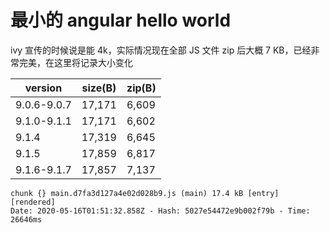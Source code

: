 # 最小的 angular hello world

ivy 宣传的时候说是能 4k，实际情况现在全部 JS 文件 zip 后大概 7 KB，已经非常完美，在这里将记录大小变化

| version     | size(B) | zip(B) |
| ----------- | ------- | ------ |
| 9.0.6-9.0.7 | 17,171  | 6,609  |
| 9.1.0-9.1.1 | 17,171  | 6,602  |
| 9.1.4       | 17,319  | 6,645  |
| 9.1.5       | 17,859  | 6,817  |
| 9.1.6-9.1.7 | 17,857  | 7,137  |

```console
chunk {} main.d7fa3d127a4e02d028b9.js (main) 17.4 kB [entry] [rendered]
Date: 2020-05-16T01:51:32.858Z - Hash: 5027e54472e9b002f79b - Time: 26646ms
```
